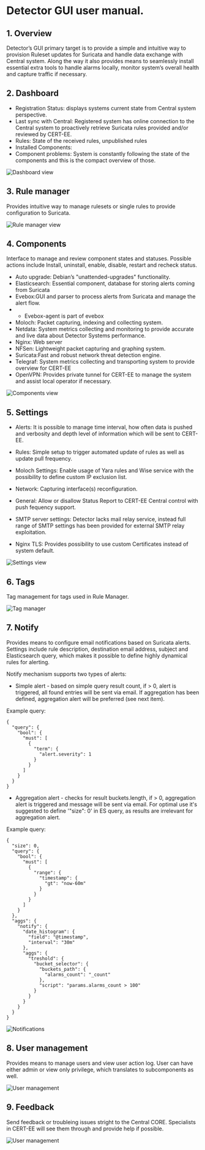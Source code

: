 # Detector GUI user manual.

## 1. Overview

Detector’s GUI primary target is to provide a simple and intuitive way to provision Ruleset updates for Suricata and handle data exchange with Central system. Along the way it also provides means to seamlessly install essential extra tools to handle alarms locally, monitor system’s overall health and capture traffic if necessary.

## 2. Dashboard

* Registration Status: displays systems current state from Central system perspective.
* Last sync with Central: Registered system has online connection to the Central system to proactively retrieve Suricata rules provided and/or reviewed by CERT-EE.
* Rules: State of the received rules, unpublished rules
* Installed Components: 
* Component problems: System is constantly following the state of the components and this is the compact overview of those.

![Dashboard view](../images/image_4.png)

## 3. Rule manager

Provides intuitive way to manage rulesets or single rules to provide configuration to Suricata.

![Rule manager view](../images/image_5.png)

## 4. Components

Interface to manage and review component states and statuses. Possible actions include Install, uninstall, enable, disable, restart and recheck status.

* Auto upgrade: Debian’s "unattended-upgrades" functionality.
* Elasticsearch: Essential component, database for storing alerts coming from Suricata
* Evebox:GUI and parser to process alerts from Suricata and manage the alert flow.
* * Evebox-agent is part of evebox
* Moloch: Packet capturing, indexing and collecting system.
* Netdata: System metrics collecting and monitoring to provide accurate and live data about Detector Systems performance.
* Nginx: Web server
* NFSen: Lightweight packet capturing and graphing system.
* Suricata:Fast and robust network threat detection engine.
* Telegraf: System metrics collecting and transporting system to provide overview for CERT-EE
* OpenVPN: Provides private tunnel for CERT-EE to manage the system and assist local operator if necessary.

![Components view](../images/image_6.png)

## 5. Settings

* Alerts: It is possible to manage time interval, how often data is pushed and verbosity and depth level of information which will be sent to CERT-EE.

* Rules: Simple setup to trigger automated update of rules as well as update pull frequency.

* Moloch Settings: Enable usage of Yara rules and Wise service with the possibility to define custom IP exclusion list.

* Network: Capturing interface(s) reconfiguration.

* General: Allow or disallow Status Report to CERT-EE Central control with push fequency support.

* SMTP server settings: Detector lacks mail relay service, instead full range of SMTP settings has been provided for external SMTP relay exploitation.

* Nginx TLS: Provides possibility to use custom Certificates instead of system default.

![Settings view](../images/image_7.png)

## 6. Tags

Tag management for tags used in Rule Manager.

![Tag manager](../images/image_13.png)

## 7. Notify

Provides means to configure email notifications based on Suricata alerts. Settings include rule description, destination email address, subject and Elasticsearch query, which
makes it possible to define highly dynamical rules for alerting.

Notify mechanism supports two types of alerts:
* Simple alert - based on simple query result count, if > 0, alert is triggered, all found entries will be sent via email. If aggregation has been defined, aggregation alert will be preferred (see next item).

Example query:

    {
      "query": {
        "bool": {
          "must": [
            {
              "term": {
                "alert.severity": 1
              }
            }
          ]
        }
      }
    }

* Aggregation alert - checks for result buckets.length, if > 0, aggregation alert is triggered and message will be sent via email. 
  For optimal use it's suggested to define '"size": 0' in ES query, as results are irrelevant for aggregation alert.

Example query:

    {
      "size": 0,
      "query": {
        "bool": {
          "must": [
            {
              "range": {
                "timestamp": {
                  "gt": "now-60m"
                }
              }
            }
          ]
        }
      },
      "aggs": {
        "notify": {
          "date_histogram": {
            "field": "@timestamp",
            "interval": "30m"
          },
          "aggs": {
            "treshold": {
              "bucket_selector": {
                "buckets_path": {
                  "alarms_count": "_count"
                },
                "script": "params.alarms_count > 100"
              }
            }
          }
        }
      }
    }

![Notifications](../images/image_11.png)

## 8. User management

Provides means to manage users and view user action log.
User can have either admin or view only privilege, which translates to subcomponents as well.

![User management](../images/image_12.png)

## 9. Feedback

Send feedback or troubleing issues stright to the Central CORE. Specialists in CERT-EE will see them
through and provide help if possible.

![User management](../images/image_14.png)
